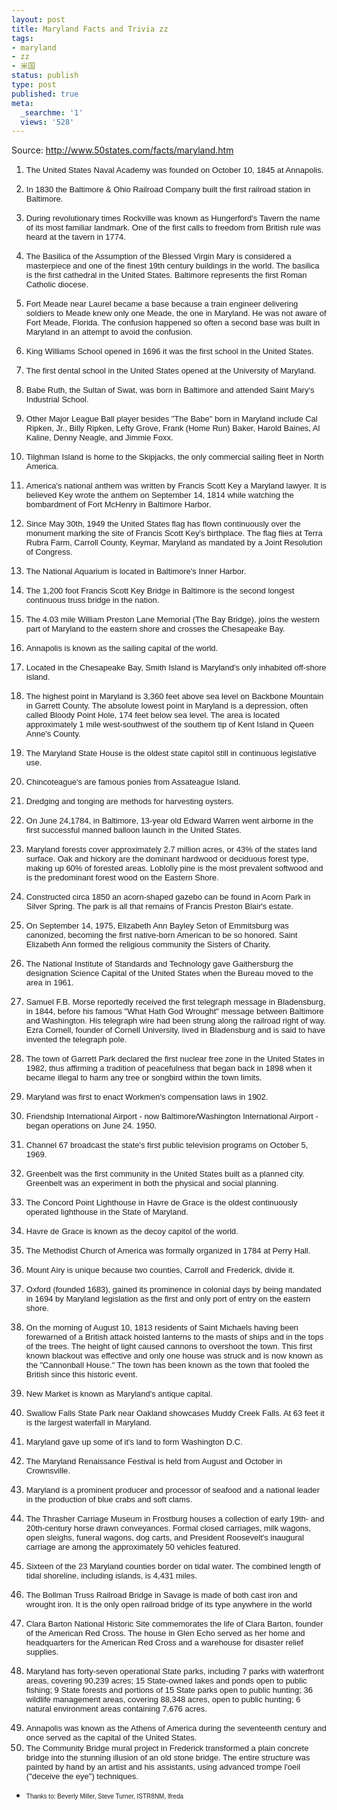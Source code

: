 ```yaml
---
layout: post
title: Maryland Facts and Trivia zz
tags:
- maryland
- zz
- 米国
status: publish
type: post
published: true
meta:
  _searchme: '1'
  views: '528'
---
```

Source: <a href="http://www.50states.com/facts/maryland.htm" target="_blank">http://www.50states.com/facts/maryland.htm</a>

<font face="arial,helvetica" size="2"> </font><!--BEGIN_FACTS-->
<ol>
	<li>
<p style="margin-bottom:0;"><font face="arial, helvetica"><font size="2">The 	United States Naval Academy was founded on October 10, 1845 at 	Annapolis.
</font></font></li>
	<li>
<p style="margin-bottom:0;"><font face="arial, helvetica"><font size="2">In 	1830 the Baltimore &amp; Ohio Railroad Company built the first 	railroad station in Baltimore.
</font></font></li>
	<li>
<p style="margin-bottom:0;"><font face="arial, helvetica"><font size="2">During 	revolutionary times Rockville was known as Hungerford's Tavern the 	name of its most familiar landmark. One of the first calls to 	freedom from British rule was heard at the tavern in 1774.
</font></font></li>
	<li>
<p style="margin-bottom:0;"><font face="arial, helvetica"><font size="2">The 	Basilica of the Assumption of the Blessed Virgin Mary is considered 	a masterpiece and one of the finest 19th century buildings in the 	world. The basilica is the first cathedral in the United States. 	Baltimore represents the first Roman Catholic diocese.
</font></font></li>
	<li>
<p style="margin-bottom:0;"><font face="arial, helvetica"><font size="2">Fort 	Meade near Laurel became a base because a train engineer delivering 	soldiers to Meade knew only one Meade, the one in Maryland. He was 	not aware of Fort Meade, Florida. The confusion happened so often a 	second base was built in Maryland in an attempt to avoid the 	confusion.
</font></font></li>
	<li>
<p style="margin-bottom:0;"><font face="arial, helvetica"><font size="2">King 	Williams School opened in 1696 it was the first school in the United 	States.
</font></font></li>
	<li>
<p style="margin-bottom:0;"><font face="arial, helvetica"><font size="2">The 	first dental school in the United States opened at the University of 	Maryland.
</font></font></li>
	<li>
<p style="margin-bottom:0;"><font face="arial, helvetica"><font size="2">Babe 	Ruth, the Sultan of Swat, was born in Baltimore and attended Saint 	Mary's Industrial School.
</font></font></li>
	<li>
<p style="margin-bottom:0;"><font face="arial, helvetica"><font size="2">Other 	Major League Ball player besides "The Babe" born in 	Maryland include Cal Ripken, Jr., Billy Ripken, Lefty Grove, Frank 	(Home Run) Baker, Harold Baines, Al Kaline, Denny Neagle, and Jimmie 	Foxx.
</font></font></li>
	<li>
<p style="margin-bottom:0;"><font face="arial, helvetica"><font size="2">Tilghman 	Island is home to the Skipjacks, the only commercial sailing fleet 	in North America.
</font></font><!--more--></li>
	<li>
<p style="margin-bottom:0;"><font face="arial, helvetica"><font size="2">America's 	national anthem was written by Francis Scott Key a Maryland lawyer. 	It is believed Key wrote the anthem on September 14, 1814 while 	watching the bombardment of Fort McHenry in Baltimore Harbor.
</font></font></li>
	<li>
<p style="margin-bottom:0;"><font face="arial, helvetica"><font size="2">Since 	May 30th, 1949 the United States flag has flown continuously over 	the monument marking the site of Francis Scott Key's birthplace. The 	flag flies at Terra Rubra Farm, Carroll County, Keymar, Maryland as 	mandated by a Joint Resolution of Congress.
</font></font></li>
	<li>
<p style="margin-bottom:0;"><font face="arial, helvetica"><font size="2">The 	National Aquarium is located in Baltimore's Inner Harbor.
</font></font></li>
	<li>
<p style="margin-bottom:0;"><font face="arial, helvetica"><font size="2">The 	1,200 foot Francis Scott Key Bridge in Baltimore is the second 	longest continuous truss bridge in the nation.
</font></font></li>
	<li>
<p style="margin-bottom:0;"><font face="arial, helvetica"><font size="2">The 	4.03 mile William Preston Lane Memorial (The Bay Bridge), joins the 	western part of Maryland to the eastern shore and crosses the 	Chesapeake Bay.
</font></font></li>
	<li>
<p style="margin-bottom:0;"><font face="arial, helvetica"><font size="2">Annapolis 	is known as the sailing capital of the world.
</font></font></li>
	<li>
<p style="margin-bottom:0;"><font face="arial, helvetica"><font size="2">Located 	in the Chesapeake Bay, Smith Island is Maryland's only inhabited 	off-shore island.
</font></font></li>
	<li>
<p style="margin-bottom:0;"><font face="arial, helvetica"><font size="2">The 	highest point in Maryland is 3,360 feet above sea level on Backbone 	Mountain in Garrett County. The absolute lowest point in Maryland is 	a depression, often called Bloody Point Hole, 174 feet below sea 	level. The area is located approximately 1 mile west-southwest of 	the southern tip of Kent Island in Queen Anne's County.
</font></font></li>
	<li>
<p style="margin-bottom:0;"><font face="arial, helvetica"><font size="2">The 	Maryland State House is the oldest state capitol still in continuous 	legislative use.
</font></font></li>
	<li>
<p style="margin-bottom:0;"><font face="arial, helvetica"><font size="2">Chincoteague's 	are famous ponies from Assateague Island.
</font></font></li>
	<li>
<p style="margin-bottom:0;"><font face="arial, helvetica"><font size="2">Dredging 	and tonging are methods for harvesting oysters.
</font></font></li>
	<li>
<p style="margin-bottom:0;"><font face="arial, helvetica"><font size="2">On 	June 24,1784, in Baltimore, 13-year old Edward Warren went airborne 	in the first successful manned balloon launch in the United States.
</font></font></li>
	<li>
<p style="margin-bottom:0;"><font face="arial, helvetica"><font size="2">Maryland 	forests cover approximately 2.7 million acres, or 43% of the states 	land surface. Oak and hickory are the dominant hardwood or deciduous 	forest type, making up 60% of forested areas. Loblolly pine is the 	most prevalent softwood and is the predominant forest wood on the 	Eastern Shore.
</font></font></li>
	<li>
<p style="margin-bottom:0;"><font face="arial, helvetica"><font size="2">Constructed 	circa 1850 an acorn-shaped gazebo can be found in Acorn Park in 	Silver Spring. The park is all that remains of Francis Preston 	Blair's estate.
</font></font></li>
	<li>
<p style="margin-bottom:0;"><font face="arial, helvetica"><font size="2">On 	September 14, 1975, Elizabeth Ann Bayley Seton of Emmitsburg was 	canonized, becoming the first native-born American to be so honored. 	Saint Elizabeth Ann formed the religious community the Sisters of 	Charity.
</font></font></li>
	<li>
<p style="margin-bottom:0;"><font face="arial, helvetica"><font size="2">The 	National Institute of Standards and Technology gave Gaithersburg the 	designation Science Capital of the United States when the Bureau 	moved to the area in 1961.
</font></font></li>
	<li>
<p style="margin-bottom:0;"><font face="arial, helvetica"><font size="2">Samuel 	F.B. Morse reportedly received the first telegraph message in 	Bladensburg, in 1844, before his famous "What Hath God Wrought" 	message between Baltimore and Washington. His telegraph wire had 	been strung along the railroad right of way. Ezra Cornell, founder 	of Cornell University, lived in Bladensburg and is said to have 	invented the telegraph pole.
</font></font></li>
	<li>
<p style="margin-bottom:0;"><font face="arial, helvetica"><font size="2">The 	town of Garrett Park declared the first nuclear free zone in the 	United States in 1982, thus affirming a tradition of peacefulness 	that began back in 1898 when it became illegal to harm any tree or 	songbird within the town limits.
</font></font></li>
	<li>
<p style="margin-bottom:0;"><font face="arial, helvetica"><font size="2">Maryland 	was first to enact Workmen's compensation laws in 1902.
</font></font></li>
	<li>
<p style="margin-bottom:0;"><font face="arial, helvetica"><font size="2">Friendship 	International Airport - now Baltimore/Washington International 	Airport - began operations on June 24. 1950.
</font></font></li>
	<li>
<p style="margin-bottom:0;"><font face="arial, helvetica"><font size="2">Channel 	67 broadcast the state's first public television programs on October 	5, 1969.
</font></font></li>
	<li>
<p style="margin-bottom:0;"><font face="arial, helvetica"><font size="2">Greenbelt 	was the first community in the United States built as a planned 	city. Greenbelt was an experiment in both the physical and social 	planning.
</font></font></li>
	<li>
<p style="margin-bottom:0;"><font face="arial, helvetica"><font size="2">The 	Concord Point Lighthouse in Havre de Grace is the oldest 	continuously operated lighthouse in the State of Maryland.
</font></font></li>
	<li>
<p style="margin-bottom:0;"><font face="arial, helvetica"><font size="2">Havre 	de Grace is known as the decoy capitol of the world.
</font></font></li>
	<li>
<p style="margin-bottom:0;"><font face="arial, helvetica"><font size="2">The 	Methodist Church of America was formally organized in 1784 at Perry 	Hall.
</font></font></li>
	<li>
<p style="margin-bottom:0;"><font face="arial, helvetica"><font size="2">Mount 	Airy is unique because two counties, Carroll and Frederick, divide 	it.
</font></font></li>
	<li>
<p style="margin-bottom:0;"><font face="arial, helvetica"><font size="2">Oxford 	(founded 1683), gained its prominence in colonial days by being 	mandated in 1694 by Maryland legislation as the first and only port 	of entry on the eastern shore.
</font></font></li>
	<li>
<p style="margin-bottom:0;"><font face="arial, helvetica"><font size="2">On 	the morning of August 10, 1813 residents of Saint Michaels having 	been forewarned of a British attack hoisted lanterns to the masts of 	ships and in the tops of the trees. The height of light caused 	cannons to overshoot the town. This first known blackout was 	effective and only one house was struck and is now known as the 	"Cannonball House." The town has been known as the town 	that fooled the British since this historic event.
</font></font></li>
	<li>
<p style="margin-bottom:0;"><font face="arial, helvetica"><font size="2">New 	Market is known as Maryland's antique capital.
</font></font></li>
	<li>
<p style="margin-bottom:0;"><font face="arial, helvetica"><font size="2">Swallow 	Falls State Park near Oakland showcases Muddy Creek Falls. At 63 	feet it is the largest waterfall in Maryland.
</font></font></li>
	<li>
<p style="margin-bottom:0;"><font face="arial, helvetica"><font size="2">Maryland 	gave up some of it's land to form Washington D.C.
</font></font></li>
	<li>
<p style="margin-bottom:0;"><font face="arial, helvetica"><font size="2">The 	Maryland Renaissance Festival is held from August and October in 	Crownsville.
</font></font></li>
	<li>
<p style="margin-bottom:0;"><font face="arial, helvetica"><font size="2">Maryland 	is a prominent producer and processor of seafood and a national 	leader in the production of blue crabs and soft clams.
</font></font></li>
	<li>
<p style="margin-bottom:0;"><font face="arial, helvetica"><font size="2">The 	Thrasher Carriage Museum in Frostburg houses a collection of early 	19th- and 20th-century horse drawn conveyances. Formal closed 	carriages, milk wagons, open sleighs, funeral wagons, dog carts, and 	President Roosevelt's inaugural carriage are among the approximately 	50 vehicles featured.
</font></font></li>
	<li>
<p style="margin-bottom:0;"><font face="arial, helvetica"><font size="2">Sixteen 	of the 23 Maryland counties border on tidal water. The combined 	length of tidal shoreline, including islands, is 4,431 miles.
</font></font></li>
	<li>
<p style="margin-bottom:0;"><font face="arial, helvetica"><font size="2">The 	Bollman Truss Railroad Bridge in Savage is made of both cast iron 	and wrought iron. It is the only open railroad bridge of its type 	anywhere in the world
</font></font></li>
	<li>
<p style="margin-bottom:0;"><font face="arial, helvetica"><font size="2">Clara 	Barton National Historic Site commemorates the life of Clara Barton, 	founder of the American Red Cross. The house in Glen Echo served as 	her home and headquarters for the American Red Cross and a warehouse 	for disaster relief supplies.
</font></font></li>
	<li>
<p style="margin-bottom:0;"><font face="arial, helvetica"><font size="2">Maryland 	has forty-seven operational State parks, including 7 parks with 	waterfront areas, covering 90,239 acres; 15 State-owned lakes and 	ponds open to public fishing; 9 State forests and portions of 15 	State parks open to public hunting; 36 wildlife management areas, 	covering 88,348 acres, open to public hunting; 6 natural environment 	areas containing 7,676 acres.
</font></font></li>
	<li>
<p style="margin-bottom:0;"><font face="arial, helvetica"><font size="2">Annapolis 	was known as the Athens of America during the seventeenth century 	and once served as the capital of the United States.
</font></font></li>
	<li><font face="arial, helvetica"><font size="2">The Community 	Bridge mural project in Frederick transformed a plain concrete 	bridge into the stunning illusion of an old stone bridge. The entire 	structure was painted by hand by an artist and his assistants, using 	advanced trompe l'oeil ("deceive the eye") techniques.</font></font></li>
</ol>
<ul>
	<li><font face="arial, helvetica"><font size="1">Thanks 	to: Beverly Miller, Steve Turner, ISTR8NM, lfreda</font></font></li>
</ul>
